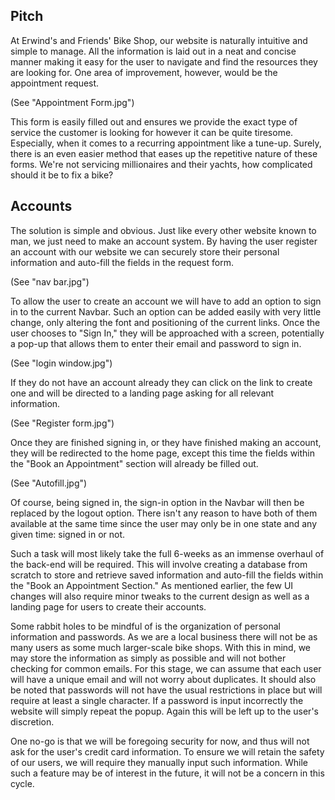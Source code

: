 ## Pitch
At Erwind's and Friends' Bike Shop, our website is naturally intuitive and simple to manage. All the information is laid out in a neat and concise manner making it easy for the user to navigate and find the resources they are looking for. One area of improvement, however, would be the appointment request.

(See "Appointment Form.jpg")

This form is easily filled out and ensures we provide the exact type of service the customer is looking for however it can be quite tiresome. Especially, when it comes to a recurring appointment like a tune-up. Surely, there is an even easier method that eases up the repetitive nature of these forms. We're not servicing millionaires and their yachts, how complicated should it be to fix a bike?

## Accounts
The solution is simple and obvious. Just like every other website known to man, we just need to make an account system. By having the user register an account with our website we can securely store their personal information and auto-fill the fields in the request form.

(See "nav bar.jpg")

To allow the user to create an account we will have to add an option to sign in to the current Navbar. Such an option can be added easily with very little change, only altering the font and positioning of the current links. Once the user chooses to "Sign In," they will be approached with a screen, potentially a pop-up that allows them to enter their email and password to sign in.

(See "login window.jpg")

If they do not have an account already they can click on the link to create one and will be directed to a landing page asking for all relevant information.

(See "Register form.jpg")

Once they are finished signing in, or they have finished making an account, they will be redirected to the home page, except this time the fields within the "Book an Appointment" section will already be filled out.

(See "Autofill.jpg")

Of course, being signed in, the sign-in option in the Navbar will then be replaced by the logout option. There isn't any reason to have both of them available at the same time since the user may only be in one state and any given time: signed in or not.

Such a task will most likely take the full 6-weeks as an immense overhaul of the back-end will be required. This will involve creating a database from scratch to store and retrieve saved information and auto-fill the fields within the "Book an Appointment Section." As mentioned earlier, the few UI changes will also require minor tweaks to the current design as well as a landing page for users to create their accounts.

Some rabbit holes to be mindful of is the organization of personal information and passwords. As we are a local business there will not be as many users as some much larger-scale bike shops. With this in mind, we may store the information as simply as possible and will not bother checking for common emails. For this stage, we can assume that each user will have a unique email and will not worry about duplicates. It should also be noted that passwords will not have the usual restrictions in place but will require at least a single character. If a password is input incorrectly the website will simply repeat the popup. Again this will be left up to the user's discretion.

One no-go is that we will be foregoing security for now, and thus will not ask for the user's credit card information. To ensure we will retain the safety of our users, we will require they manually input such information. While such a feature may be of interest in the future, it will not be a concern in this cycle.